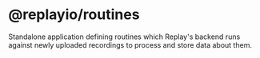 # @replayio/routines

Standalone application defining routines which Replay's backend runs against newly uploaded recordings to process and store data about them.
